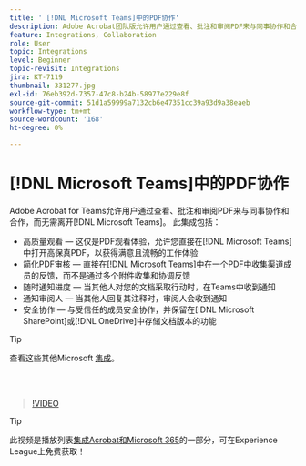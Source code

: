 ```yaml
---
title: ' [!DNL Microsoft Teams]中的PDF协作'
description: Adobe Acrobat团队版允许用户通过查看、批注和审阅PDF来与同事协作和合作，而无需离开 [!DNL Microsoft Teams]
feature: Integrations, Collaboration
role: User
topic: Integrations
level: Beginner
topic-revisit: Integrations
jira: KT-7119
thumbnail: 331277.jpg
exl-id: 76eb392d-7357-47c8-b24b-58977e229e8f
source-git-commit: 51d1a59999a7132cb6e47351cc39a93d9a38eaeb
workflow-type: tm+mt
source-wordcount: '168'
ht-degree: 0%

---
```


# [!DNL Microsoft Teams]中的PDF协作

Adobe Acrobat for Teams允许用户通过查看、批注和审阅PDF来与同事协作和合作，而无需离开[!DNL Microsoft Teams]。 此集成包括：

* 高质量观看 — 这仅是PDF观看体验，允许您直接在[!DNL Microsoft Teams]中打开高保真PDF，以获得满意且流畅的工作体验
* 简化PDF审核 — 直接在[!DNL Microsoft Teams]中在一个PDF中收集渠道成员的反馈，而不是通过多个附件收集和协调反馈
* 随时通知进度 — 当其他人对您的文档采取行动时，在Teams中收到通知
* 通知审阅人 — 当其他人回复其注释时，审阅人会收到通知
* 安全协作 — 与受信任的成员安全协作，并保留在[!DNL Microsoft SharePoint]或[!DNL OneDrive]中存储文档版本的功能

>[!TIP]
>
>查看这些其他Microsoft [集成](../integrate/integrate-overview.md#microsoft)。

<br> 

>[!VIDEO](https://video.tv.adobe.com/v/331277?quality=12&learn=on&hidetitle=true)

>[!TIP]
>
>此视频是播放列表[集成Acrobat和Microsoft 365](https://experienceleague.adobe.com/en/playlists/acrobat-integrate-microsoft-365)的一部分，可在Experience League上免费获取！
